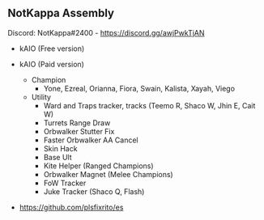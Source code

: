 ## NotKappa Assembly
Discord: NotKappa#2400 - https://discord.gg/awjPwkTjAN

* kAIO (Free version)
* kAIO (Paid version)
    * Champion
        * Yone, Ezreal, Orianna, Fiora, Swain, Kalista, Xayah, Viego
    * Utility
        * Ward and Traps tracker, tracks (Teemo R, Shaco W, Jhin E, Cait W)
        * Turrets Range Draw
        * Orbwalker Stutter Fix
        * Faster Orbwalker AA Cancel
        * Skin Hack
        * Base Ult
        * Kite Helper (Ranged Champions)
        * Orbwalker Magnet (Melee Champions)
        * FoW Tracker
        * Juke Tracker (Shaco Q, Flash)
        
* https://github.com/plsfixrito/es
